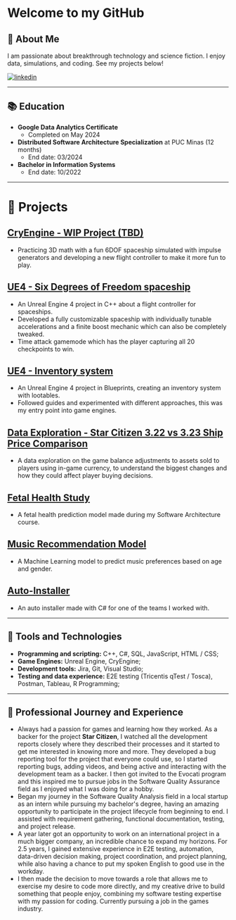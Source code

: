 # Welcome to my GitHub

## 🚀 About Me
I am passionate about breakthrough technology and science fiction. I enjoy data, simulations, and coding. See my projects below!

[![linkedin](https://img.shields.io/badge/linkedin-0A66C2?style=for-the-badge&logo=linkedin&logoColor=white)](https://www.linkedin.com/in/matheus-perches/)

---

## 📚 Education
- **Google Data Analytics Certificate**
    - Completed on May 2024
- **Distributed Software Architecture Specialization** at PUC Minas (12 months)
    - End date: 03/2024
- **Bachelor in Information Systems**
    - End date: 10/2022

---

# 📝 Projects
## [CryEngine - WIP Project (TBD)](https://github.com/matheusperches/cryprototype)
- Practicing 3D math with a fun 6DOF spaceship simulated with impulse generators and developing a new flight controller to make it more fun to play.

## [UE4 - Six Degrees of Freedom spaceship](https://github.com/matheusperches/PlaygroundProj)
- An Unreal Engine 4 project in C++ about a flight controller for spaceships.
- Developed a fully customizable spaceship with individually tunable accelerations and a finite boost mechanic which can also be completely tweaked.
- Time attack gamemode which has the player capturing all 20 checkpoints to win.

## [UE4 - Inventory system](https://github.com/matheusperches/UE4-Inventory-Blueprints)
- An Unreal Engine 4 project in Blueprints, creating an inventory system with lootables.
- Followed guides and experimented with different approaches, this was my entry point into game engines.

## [Data Exploration - Star Citizen 3.22 vs 3.23 Ship Price Comparison](https://github.com/matheusperches/sc_ship_prices_322_323)
- A data exploration on the game balance adjustments to assets sold to players using in-game currency, to understand the biggest changes and how they could affect player buying decisions.

## [Fetal Health Study](https://github.com/matheusperches/Fetal-health-study)
- A fetal health prediction model made during my Software Architecture course.

## [Music Recommendation Model](https://github.com/matheusperches/MusicRecommendation)
- A Machine Learning model to predict music preferences based on age and gender.

## [Auto-Installer](https://github.com/matheusperches/Auto-Installer)
- An auto installer made with C# for one of the teams I worked with.

---

## 🧪 Tools and Technologies
- **Programming and scripting:** C++, C#, SQL, JavaScript, HTML / CSS;
- **Game Engines:** Unreal Engine, CryEngine;
- **Development tools:** Jira, Git, Visual Studio;
- **Testing and data experience:** E2E testing (Tricentis qTest / Tosca), Postman, Tableau, R Programming;

---

## 🔮 Professional Journey and Experience
- Always had a passion for games and learning how they worked. As a backer for the project **Star Citizen**, I watched all the development reports closely where they described their processes and it started to get me interested in knowing more and more. They developed a bug reporting tool for the project that everyone could use, so I started reporting bugs, adding videos, and being active and interacting with the development team as a backer. I then got invited to the Evocati program and this inspired me to pursue jobs in the Software Quality Assurance field as I enjoyed what I was doing for a hobby.
- Began my journey in the Software Quality Analysis field in a local startup as an intern while pursuing my bachelor's degree, having an amazing opportunity to participate in the project lifecycle from beginning to end. I assisted with requirement gathering, functional documentation, testing, and project release.
- A year later got an opportunity to work on an international project in a much bigger company, an incredible chance to expand my horizons. For 2.5 years, I gained extensive experience in E2E testing, automation, data-driven decision making, project coordination, and project planning, while also having a chance to put my spoken English to good use in the workday.
- I then made the decision to move towards a role that allows me to exercise my desire to code more directly, and my creative drive to build something that people enjoy, combining my software testing expertise with my passion for coding. Currently pursuing a job in the games industry.
